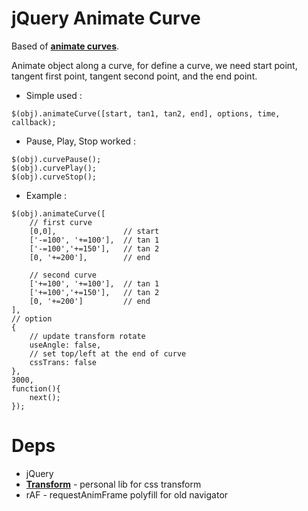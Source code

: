 jQuery Animate Curve
======

Based of __[animate curves](http://phrogz.net/SVG/animation_on_a_curve.html)__.

Animate object along a curve, for define a curve, we need start point, tangent first point, tangent second point, and the end point.

- Simple used :
```
$(obj).animateCurve([start, tan1, tan2, end], options, time, callback);
```

- Pause, Play, Stop worked :
```
$(obj).curvePause();
$(obj).curvePlay();
$(obj).curveStop();
```

- Example :
```
$(obj).animateCurve([
    // first curve
    [0,0],               // start
    ['-=100', '+=100'],  // tan 1
    ['-=100','+=150'],   // tan 2
    [0, '+=200'],        // end

    // second curve
    ['+=100', '+=100'],  // tan 1
    ['+=100','+=150'],   // tan 2
    [0, '+=200']         // end
], 
// option
{
    // update transform rotate
    useAngle: false, 
    // set top/left at the end of curve
    cssTrans: false
}, 
3000, 
function(){
    next();
});
```

Deps
========

- jQuery
- __[Transform](https://github.com/flavienliger/Transform-Css)__ - personal lib for css transform
- rAF - requestAnimFrame polyfill for old navigator